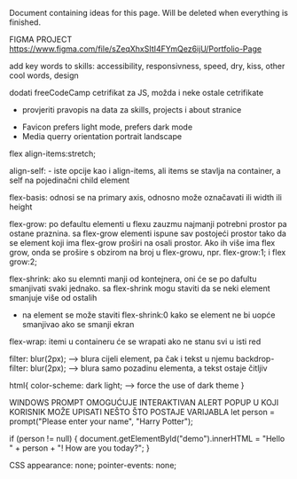 Document containing ideas for this page. Will be deleted when everything is finished.

FIGMA PROJECT
https://www.figma.com/file/sZeqXhxSItI4FYmQez6ijU/Portfolio-Page

add key words to skills:
accessibility, responsivness, speed, dry, kiss, other cool words, design

dodati freeCodeCamp cetrifikat za JS, možda i neke ostale cetrifikate

-   provjeriti pravopis na data za skills, projects i about stranice

*   Favicon prefers light mode, prefers dark mode
*   Media querry orientation portrait landscape

flex
align-items:stretch;

align-self: - iste opcije kao i align-items, ali items se stavlja na container, a self na pojedinačni child element

flex-basis: odnosi se na primary axis, odnosno može označavati ili width ili height

flex-grow: po defaultu elementi u flexu zauzmu najmanji potrebni prostor pa ostane praznina. sa flex-grow elementi ispune sav postojeći prostor tako da se element koji ima flex-grow proširi na osali prostor. Ako ih više ima flex grow, onda se prošire s obzirom na broj u flex-growu, npr. flex-grow:1; i flex grow:2;

flex-shrink: ako su elemnti manji od kontejnera, oni će se po dafultu smanjivati svaki jednako. sa flex-shrink mogu staviti da se neki element smanjuje više od ostalih

-   na element se može staviti flex-shrink:0 kako se element ne bi uopće smanjivao ako se smanji ekran

flex-wrap: itemi u containeru će se wrapati ako ne stanu svi u isti red

filter: blur(2px); --> blura cijeli element, pa čak i tekst u njemu
backdrop-filter: blur(2px); --> blura samo pozadinu elementa, a tekst ostaje čitljiv

html{
color-scheme: dark light; --> force the use of dark theme
}

WINDOWS PROMPT OMOGUĆUJE INTERAKTIVAN ALERT POPUP U KOJI KORISNIK MOŽE UPISATI NEŠTO ŠTO POSTAJE VARIJABLA
let person = prompt("Please enter your name", "Harry Potter");

if (person != null) {
document.getElementById("demo").innerHTML =
"Hello " + person + "! How are you today?";
}

CSS
appearance: none;
pointer-events: none;
